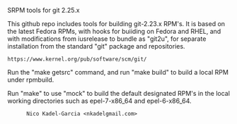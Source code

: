 SRPM tools for git 2.25.x

This github repo includes tools for building git-2.23.x RPM's. It is
based on the latest Fedora RPMs, with hooks for buiiding on Fedora and
RHEL, and with modifications from iusrelease to bundle as "git2u", for
separate installation from the standard "git" package and
repositories.

    https://www.kernel.org/pub/software/scm/git/

Run the "make getsrc" command, and run "make build" to build a local RPM under
rpmbuild.

Run "make" to use "mock" to build the default designated RPM's in the
local working directories such as epel-7-x86_64 and epel-6-x86_64.

       	  Nico Kadel-Garcia <nkadelgmail.com>

